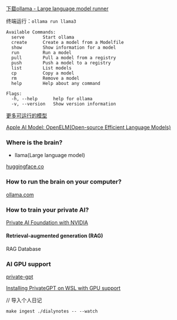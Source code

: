 
[下载ollama - Large language model runner](https://ollama.com/download/mac)

终端运行：`ollama run llama3`

```
Available Commands:
  serve       Start ollama
  create      Create a model from a Modelfile
  show        Show information for a model
  run         Run a model
  pull        Pull a model from a registry
  push        Push a model to a registry
  list        List models
  cp          Copy a model
  rm          Remove a model
  help        Help about any command

Flags:
  -h, --help      help for ollama
  -v, --version   Show version information
```

[更多可运行的模型](https://ollama.com/library)



[Apple AI Model: OpenELM(Open-source Efficient Language Models)](https://machinelearning.apple.com/research/openelm)


### Where is the brain?

* llama(Large language model)

[huggingface.co](https://huggingface.co)

### How to run the brain on your computer?

[ollama.com](https://ollama.com)



### How to train your private AI?

[Private AI Foundation with NVIDIA](https://blogs.vmware.com/cloud-foundation/2024/03/18/announcing-initial-availability-of-vmware-private-ai-foundation-with-nvidia/)


####  Retrieval-augmented generation (RAG)

RAG Database

### AI GPU support

[private-gpt](https://github.com/zylon-ai/private-gpt)


[Installing PrivateGPT on WSL with GPU support](https://dev.to/docteurrs/installing-privategpt-on-wsl-with-gpu-support-1m2a)



// 导入个人日记

`make ingest ./dialynotes -- --watch`